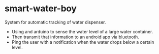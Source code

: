 # smart-water-boy
System for automatic tracking of water dispenser. 

- Using and arduino to sense the water level of a large water container.
- Then transmit that information to an android app via bluetooth.
- Ping the user with a notification when the water drops below a certain level.
